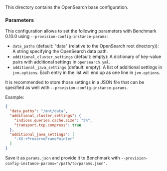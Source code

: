 This directory contains the OpenSearch base configuration.

### Parameters

This configuration allows to set the following parameters with Benchmark 0.10.0 using `--provision-config-instance-params`:

* `data_paths` (default: "data" (relative to the OpenSearch root directory)): A string specifying the OpenSearch data path.
* `additional_cluster_settings` (default: empty): A dictionary of key-value pairs with additional settings in `opensearch.yml`.
* `additional_java_settings` (default: empty): A list of additional settings in `jvm.options`. Each entry in the list will end up as one line in `jvm.options`.

It is recommended to store those settings in a JSON file that can be specified as well with `--provision-config-instance-params`.

Example:

```json
{
  "data_paths": "/mnt/data",
  "additional_cluster_settings": {
    "indices.queries.cache.size": "5%",
    "transport.tcp.compress": true
  },
  "additional_java_settings": [
    "-XX:+PreserveFramePointer"
  ]
}
```

Save it as `params.json` and provide it to Benchmark with `--provision-config-instance-params="/path/to/params.json"`.
